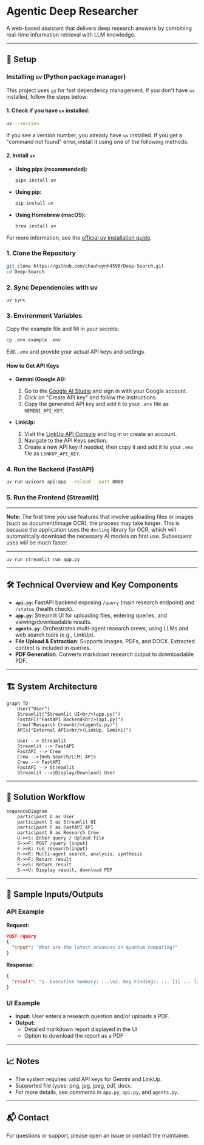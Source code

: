 # Agentic Deep Researcher

A web-based assistant that delivers deep research answers by combining real-time information retrieval with LLM knowledge.

---

## 🚀 Setup

### Installing `uv` (Python package manager)

This project uses [`uv`](https://github.com/astral-sh/uv) for fast dependency management. If you don't have `uv` installed, follow the steps below:

#### 1. Check if you have `uv` installed:

```bash
uv --version
```
If you see a version number, you already have `uv` installed. If you get a "command not found" error, install it using one of the following methods:

#### 2. Install `uv`

- **Using pipx (recommended):**
  ```bash
  pipx install uv
  ```
- **Using pip:**
  ```bash
  pip install uv
  ```
- **Using Homebrew (macOS):**
  ```bash
  brew install uv
  ```

For more information, see the [official uv installation guide](https://github.com/astral-sh/uv#installation).

### 1. Clone the Repository
```bash
git clone https://github.com/chauhuynh4590/Deep-Search.git
cd Deep-Search
```

### 2. Sync Dependencies with uv
```bash
uv sync
```

### 3. Environment Variables
Copy the example file and fill in your secrets:
```bash
cp .env.example .env
```
Edit `.env` and provide your actual API keys and settings.

#### How to Get API Keys

- **Gemini (Google AI):**
  1. Go to the [Google AI Studio](https://aistudio.google.com/app/apikey) and sign in with your Google account.
  2. Click on "Create API key" and follow the instructions.
  3. Copy the generated API key and add it to your `.env` file as `GEMINI_API_KEY`.

- **LinkUp:**
  1. Visit the [LinkUp API Console](https://console.linkup.dev/) and log in or create an account.
  2. Navigate to the API Keys section.
  3. Create a new API key if needed, then copy it and add it to your `.env` file as `LINKUP_API_KEY`.


### 4. Run the Backend (FastAPI)
```bash
uv run uvicorn api:app --reload --port 8000
```

### 5. Run the Frontend (Streamlit)

---

**Note:** The first time you use features that involve uploading files or images (such as document/image OCR), the process may take longer. This is because the application uses the `docling` library for OCR, which will automatically download the necessary AI models on first use. Subsequent uses will be much faster.

---
```bash
uv run streamlit run app.py
```

---

## 🛠️ Technical Overview and Key Components

- **`api.py`**: FastAPI backend exposing `/query` (main research endpoint) and `/status` (health check).
- **`app.py`**: Streamlit UI for uploading files, entering queries, and viewing/downloadable results.
- **`agents.py`**: Orchestrates multi-agent research crews, using LLMs and web search tools (e.g., LinkUp).
- **File Upload & Extraction**: Supports images, PDFs, and DOCX. Extracted content is included in queries.
- **PDF Generation**: Converts markdown research output to downloadable PDF.

---

## 🏗️ System Architecture


```mermaid
graph TD
    User("User")
    Streamlit("Streamlit UI<br/>(app.py)")
    FastAPI("FastAPI Backend<br/>(api.py)")
    Crew("Research Crew<br/>(agents.py)")
    APIs("External APIs<br/>(LinkUp, Gemini)")

    User --> Streamlit
    Streamlit --> FastAPI
    FastAPI --> Crew
    Crew -->|Web Search/LLM| APIs
    Crew --> FastAPI
    FastAPI --> Streamlit
    Streamlit -->|Display/Download| User
```

---

## 🔄 Solution Workflow

```mermaid
sequenceDiagram
    participant U as User
    participant S as Streamlit UI
    participant F as FastAPI API
    participant R as Research Crew
    U->>S: Enter query / Upload file
    S->>F: POST /query {input}
    F->>R: run_research(input)
    R->>R: Multi-agent search, analysis, synthesis
    R->>F: Return result
    F->>S: Return result
    S->>U: Display result, download PDF
```

---

## 🧪 Sample Inputs/Outputs

### API Example
**Request:**
```json
POST /query
{
  "input": "What are the latest advances in quantum computing?"
}
```
**Response:**
```json
{
  "result": "1. Executive Summary: ...\n2. Key Findings: ... [1] ... [2] ..."
}
```

### UI Example
- **Input:** User enters a research question and/or uploads a PDF.
- **Output:**
  - Detailed markdown report displayed in the UI
  - Option to download the report as a PDF

---

## 📈 Notes
- The system requires valid API keys for Gemini and LinkUp.
- Supported file types: png, jpg, jpeg, pdf, docx.
- For more details, see comments in `app.py`, `api.py`, and `agents.py`.

---

## 📬 Contact
For questions or support, please open an issue or contact the maintainer.
